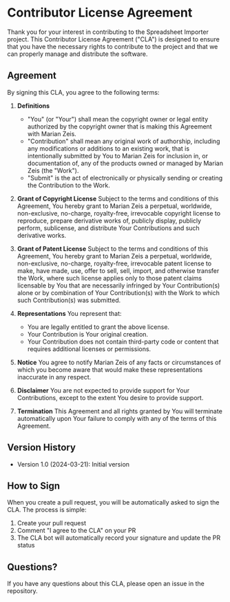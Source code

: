 # Contributor License Agreement

Thank you for your interest in contributing to the Spreadsheet Importer project. This Contributor License Agreement ("CLA") is designed to ensure that you have the necessary rights to contribute to the project and that we can properly manage and distribute the software.

## Agreement

By signing this CLA, you agree to the following terms:

1. **Definitions**

   - "You" (or "Your") shall mean the copyright owner or legal entity authorized by the copyright owner that is making this Agreement with Marian Zeis.
   - "Contribution" shall mean any original work of authorship, including any modifications or additions to an existing work, that is intentionally submitted by You to Marian Zeis for inclusion in, or documentation of, any of the products owned or managed by Marian Zeis (the "Work").
   - "Submit" is the act of electronically or physically sending or creating the Contribution to the Work.

2. **Grant of Copyright License**
   Subject to the terms and conditions of this Agreement, You hereby grant to Marian Zeis a perpetual, worldwide, non-exclusive, no-charge, royalty-free, irrevocable copyright license to reproduce, prepare derivative works of, publicly display, publicly perform, sublicense, and distribute Your Contributions and such derivative works.

3. **Grant of Patent License**
   Subject to the terms and conditions of this Agreement, You hereby grant to Marian Zeis a perpetual, worldwide, non-exclusive, no-charge, royalty-free, irrevocable patent license to make, have made, use, offer to sell, sell, import, and otherwise transfer the Work, where such license applies only to those patent claims licensable by You that are necessarily infringed by Your Contribution(s) alone or by combination of Your Contribution(s) with the Work to which such Contribution(s) was submitted.

4. **Representations**
   You represent that:

   - You are legally entitled to grant the above license.
   - Your Contribution is Your original creation.
   - Your Contribution does not contain third-party code or content that requires additional licenses or permissions.

5. **Notice**
   You agree to notify Marian Zeis of any facts or circumstances of which you become aware that would make these representations inaccurate in any respect.

6. **Disclaimer**
   You are not expected to provide support for Your Contributions, except to the extent You desire to provide support.

7. **Termination**
   This Agreement and all rights granted by You will terminate automatically upon Your failure to comply with any of the terms of this Agreement.

## Version History

- Version 1.0 (2024-03-21): Initial version

## How to Sign

When you create a pull request, you will be automatically asked to sign the CLA. The process is simple:

1. Create your pull request
2. Comment "I agree to the CLA" on your PR
3. The CLA bot will automatically record your signature and update the PR status

## Questions?

If you have any questions about this CLA, please open an issue in the repository.
